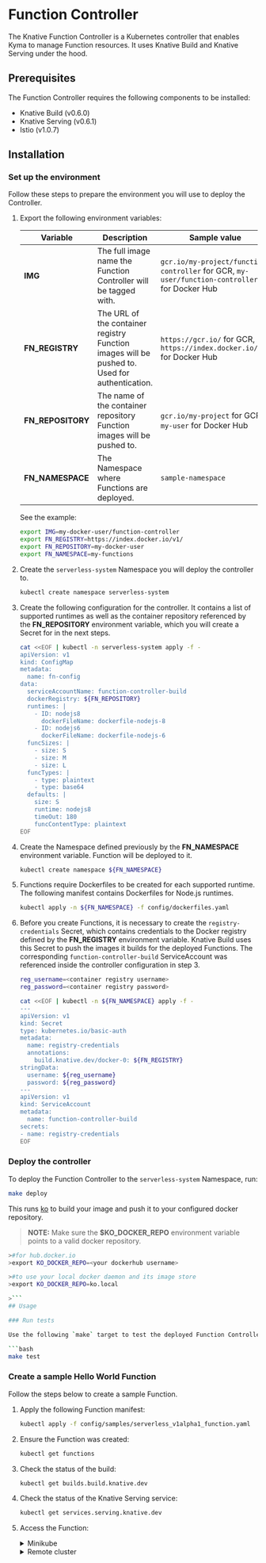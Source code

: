 # Function Controller

The Knative Function Controller is a Kubernetes controller that enables Kyma to manage Function resources. It uses Knative Build and Knative Serving under the hood.

## Prerequisites

The Function Controller requires the following components to be installed:

- Knative Build (v0.6.0)
- Knative Serving (v0.6.1)
- Istio (v1.0.7)

## Installation

### Set up the environment

Follow these steps to prepare the environment you will use to deploy the Controller.

1. Export the following environment variables:

    | Variable        | Description | Sample value |
    | --------------- | ----------- |--------------|
    | **IMG** | The full image name the Function Controller will be tagged with. | `gcr.io/my-project/function-controller` for GCR, `my-user/function-controller` for Docker Hub |
    | **FN_REGISTRY** | The URL of the container registry Function images will be pushed to. Used for authentication. | `https://gcr.io/` for GCR, `https://index.docker.io/v1/` for Docker Hub |
    | **FN_REPOSITORY** | The name of the container repository Function images will be pushed to. | `gcr.io/my-project` for GCR, `my-user` for Docker Hub |
    | **FN_NAMESPACE** | The Namespace where Functions are deployed. | `sample-namespace` |

    See the example:

    ```bash
    export IMG=my-docker-user/function-controller
    export FN_REGISTRY=https://index.docker.io/v1/
    export FN_REPOSITORY=my-docker-user
    export FN_NAMESPACE=my-functions
    ```

2. Create the `serverless-system` Namespace you will deploy the controller to.

    ```bash
    kubectl create namespace serverless-system
    ```

3. Create the following configuration for the controller. It contains a list of supported runtimes as well as the container repository referenced by the **FN_REPOSITORY** environment variable, which you will create a Secret for in the next steps.

    ```bash
    cat <<EOF | kubectl -n serverless-system apply -f -
    apiVersion: v1
    kind: ConfigMap
    metadata:
      name: fn-config
    data:
      serviceAccountName: function-controller-build
      dockerRegistry: ${FN_REPOSITORY}
      runtimes: |
        - ID: nodejs8
          dockerFileName: dockerfile-nodejs-8
        - ID: nodejs6
          dockerFileName: dockerfile-nodejs-6
      funcSizes: |
        - size: S
        - size: M
        - size: L
      funcTypes: |
        - type: plaintext
        - type: base64
      defaults: |
        size: S
        runtime: nodejs8
        timeOut: 180
        funcContentType: plaintext
    EOF
    ```

4. Create the Namespace defined previously by the **FN_NAMESPACE** environment variable. Function will be deployed to it.

    ```bash
    kubectl create namespace ${FN_NAMESPACE}
    ```

5. Functions require Dockerfiles to be created for each supported runtime. The following manifest contains Dockerfiles for Node.js runtimes.

    ```bash
    kubectl apply -n ${FN_NAMESPACE} -f config/dockerfiles.yaml
    ```

6. Before you create Functions, it is necessary to create the `registry-credentials` Secret, which contains credentials to the Docker registry defined by the **FN_REGISTRY** environment variable. Knative Build uses this Secret to push the images it builds for the deployed Functions. The corresponding `function-controller-build` ServiceAccount was referenced inside the controller configuration in step 3.

    ```bash
    reg_username=<container registry username>
    reg_password=<container registry password>

    cat <<EOF | kubectl -n ${FN_NAMESPACE} apply -f -
    ---
    apiVersion: v1
    kind: Secret
    type: kubernetes.io/basic-auth
    metadata:
      name: registry-credentials
      annotations:
        build.knative.dev/docker-0: ${FN_REGISTRY}
    stringData:
      username: ${reg_username}
      password: ${reg_password}
    ---
    apiVersion: v1
    kind: ServiceAccount
    metadata:
      name: function-controller-build
    secrets:
    - name: registry-credentials
    EOF
    ```

### Deploy the controller

To deploy the Function Controller to the `serverless-system` Namespace, run:

```bash
make deploy
```

This runs [ko](https://github.com/google/ko) to build your image and push it to your configured docker repository. 

>**NOTE:** Make sure the  **$KO_DOCKER_REPO**  environment variable points to a valid docker repository.

```bash
>#for hub.docker.io
>export KO_DOCKER_REPO=<your dockerhub username>

>#to use your local docker daemon and its image store
>export KO_DOCKER_REPO=ko.local

>```
## Usage

### Run tests

Use the following `make` target to test the deployed Function Controller.

```bash
make test
```

### Create a sample Hello World Function

Follow the steps below to create a sample Function.

1. Apply the following Function manifest:

    ```bash
    kubectl apply -f config/samples/serverless_v1alpha1_function.yaml
    ```

2. Ensure the Function was created:

    ```bash
    kubectl get functions
    ```

3. Check the status of the build:

    ```bash
    kubectl get builds.build.knative.dev
    ```

4. Check the status of the Knative Serving service:

    ```bash
    kubectl get services.serving.knative.dev
    ```

5. Access the Function:

    <div tabs name="installation">

      <details>
      <summary>Minikube</summary>

      ```bash
      FN_DOMAIN="$(kubectl get ksvc demo --output 'jsonpath={.status.domain}')"
      FN_PORT="$(kubectl get svc istio-ingressgateway -n istio-system --output 'jsonpath={.spec.ports[?(@.port==80)].nodePort}')"
      curl -v -H "Host: ${FN_DOMAIN}" http://$(minikube ip):${FN_PORT}
      ```
      </details>

      <details>
      <summary>Remote cluster</summary>

      ```bash
      FN_DOMAIN="$(kubectl get ksvc demo --output 'jsonpath={.status.domain}')"
      curl -kD- "https://${FN_DOMAIN}"
      ```
      </details>

    </div>
